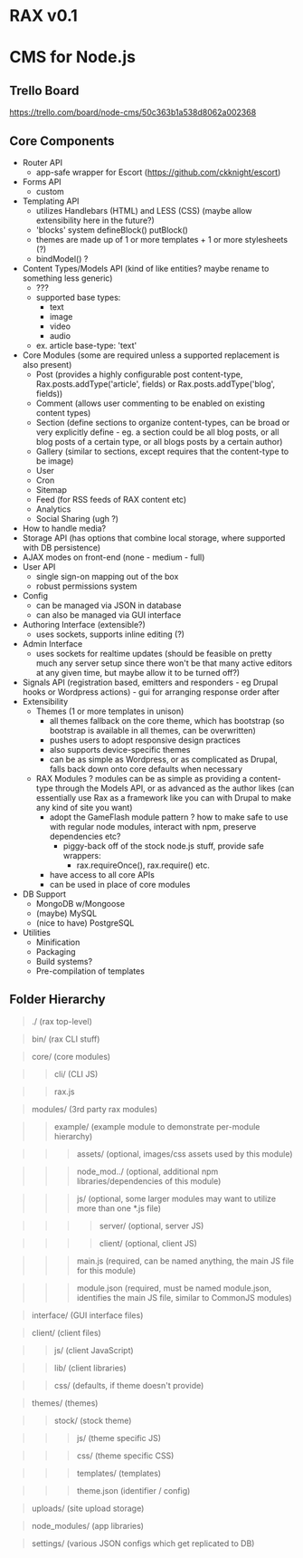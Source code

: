 RAX v0.1
========
CMS for Node.js
==========================================

Trello Board
------------
https://trello.com/board/node-cms/50c363b1a538d8062a002368

Core Components
---------------
* Router API
	- app-safe wrapper for Escort (https://github.com/ckknight/escort)
* Forms API
	- custom
* Templating API
	- utilizes Handlebars (HTML) and LESS (CSS) (maybe allow extensibility here in the future?)
	- 'blocks' system defineBlock() putBlock()
	- themes are made up of 1 or more templates + 1 or more stylesheets (?)
	- bindModel() ?
* Content Types/Models API (kind of like entities? maybe rename to something less generic)
	- ???
	- supported base types:
		- text
		- image
		- video
		- audio
	- ex. article
		base-type: 'text'
* Core Modules (some are required unless a supported replacement is also present)
	- Post (provides a highly configurable post content-type, Rax.posts.addType('article', fields) or Rax.posts.addType('blog', fields))
	- Comment (allows user commenting to be enabled on existing content types)
	- Section (define sections to organize content-types, can be broad or very explicitly define - eg. a section could be all blog posts, or all blog posts of a certain type, or all blogs posts by a certain author)
	- Gallery (similar to sections, except requires that the content-type to be image)
	- User
	- Cron
	- Sitemap
	- Feed (for RSS feeds of RAX content etc)
	- Analytics
	- Social Sharing (ugh ?)
* How to handle media?
* Storage API (has options that combine local storage, where supported with DB persistence)
* AJAX modes on front-end (none - medium - full)
* User API
	- single sign-on mapping out of the box
	- robust permissions system
* Config
	- can be managed via JSON in database
	- can also be managed via GUI interface
* Authoring Interface (extensible?)
	- uses sockets, supports inline editing (?)
* Admin Interface
	- uses sockets for realtime updates (should be feasible on pretty much any server setup since there won't be that many active editors at any given time, but maybe allow it to be turned off?)
* Signals API (registration based, emitters and responders - eg Drupal hooks or Wordpress actions) - gui for arranging response order after
* Extensibility
	- Themes (1 or more templates in unison)
		+ all themes fallback on the core theme, which has bootstrap (so bootstrap is available in all themes, can be overwritten)
		+ pushes users to adopt responsive design practices
		+ also supports device-specific themes
		+ can be as simple as Wordpress, or as complicated as Drupal, falls back down onto
		core defaults when necessary
	- RAX Modules
		? modules can be as simple as providing a content-type through the Models API, or as advanced as the author likes (can essentially use Rax as a framework like you can with Drupal to make any kind of site you want)
		* adopt the GameFlash module pattern
		? how to make safe to use with regular node modules, interact with npm, preserve dependencies etc?
			* piggy-back off of the stock node.js stuff, provide safe wrappers:
				- rax.requireOnce(), rax.require() etc.
		+ have access to all core APIs
		+ can be used in place of core modules
* DB Support
	- MongoDB w/Mongoose
	- (maybe) MySQL
	- (nice to have) PostgreSQL
* Utilities
	- Minification
	- Packaging
	- Build systems?
	- Pre-compilation of templates

Folder Hierarchy
----------------
> ./ 			(rax top-level)

> bin/			(rax CLI stuff)

> core/			(core modules)

>> cli/		(CLI JS)

>> rax.js

>modules/		(3rd party rax modules)

>> example/		(example module to demonstrate per-module hierarchy)

>>> assets/		(optional, images/css assets used by this module)

>>> node_mod../ (optional, additional npm libraries/dependencies of this module)

>>> js/			(optional, some larger modules may want to utilize more than one *.js file)

>>>> server/		(optional, server JS)

>>>> client/		(optional, client JS)

>>> main.js 	(required, can be named anything, the main JS file for this module)

>>> module.json (required, must be named module.json, identifies the main JS file, similar to CommonJS modules)

> interface/		(GUI interface files)

> client/			(client files)

>> js/				(client JavaScript)

>> lib/			(client libraries)

>> css/			(defaults, if theme doesn't provide)

> themes/			(themes)

>> stock/			(stock theme)

>>> js/				(theme specific JS)

>>> css/			(theme specific CSS)

>>> templates/		(templates)

>>> theme.json 		(identifier / config)

> uploads/		(site upload storage)

> node_modules/	(app libraries)

> settings/		(various JSON configs which get replicated to DB)